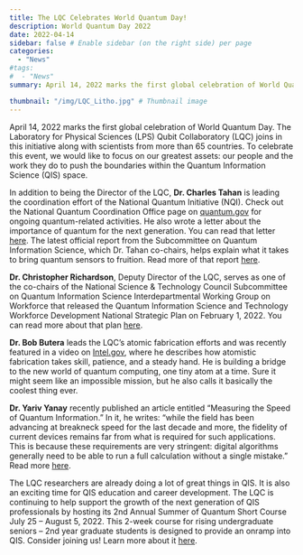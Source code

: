 ```yaml
---
title: The LQC Celebrates World Quantum Day!
description: World Quantum Day 2022
date: 2022-04-14
sidebar: false # Enable sidebar (on the right side) per page
categories:
  - "News"
#tags:
#  - "News"
summary: April 14, 2022 marks the first global celebration of World Quantum Day. The Laboratory for Physical Sciences (LPS) Qubit Collaboratory (LQC) joins in this initiative along with scientists from more than 65 countries. To celebrate this event, we would like to focus on our greatest assets: our people and the work they do to push the boundaries within the Quantum Information Science (QIS) space. 

thumbnail: "/img/LQC_Litho.jpg" # Thumbnail image
---
```

April 14, 2022 marks the first global celebration of World Quantum Day. The Laboratory for Physical Sciences (LPS) Qubit Collaboratory (LQC) joins in this initiative along with scientists from more than 65 countries. To celebrate this event, we would like to focus on our greatest assets: our people and the work they do to push the boundaries within the Quantum Information Science (QIS) space. 

In addition to being the Director of the LQC, **Dr. Charles Tahan** is leading the coordination effort of the National Quantum Initiative (NQI). Check out the National Quantum Coordination Office page on [quantum.gov](https://www.quantum.gov/world-quantum-day/) for ongoing quantum-related activities. He also wrote a letter about the importance of quantum for the next generation. You can read that letter [here](https://www.quantum.gov/a-quantum-wish/). The latest official report from the Subcommittee on Quantum Information Science, which Dr. Tahan co-chairs, helps explain what it takes to bring quantum sensors to fruition. Read more of that report [here](https://www.quantum.gov/wp-content/uploads/2022/03/BringingQuantumSensorstoFruition.pdf).  

**Dr. Christopher Richardson**, Deputy Director of the LQC, serves as one of the co-chairs of the National Science & Technology Council Subcommittee on Quantum Information Science Interdepartmental Working Group on Workforce that released the Quantum Information Science and Technology Workforce Development National Strategic Plan on February 1, 2022. You can read more about that plan [here](https://www.quantum.gov/wp-content/uploads/2022/02/QIST-Natl-Workforce-Plan.pdf).

**Dr. Bob Butera** leads the LQC’s atomic fabrication efforts and was recently featured in a video on [Intel.gov](https://www.intel.gov/index.php/people/current-barrier-breakers/1100-bob-butera), where he describes how atomistic fabrication takes skill, patience, and a steady hand. He is building a bridge to the new world of quantum computing, one tiny atom at a time. Sure it might seem like an impossible mission, but he also calls it basically the coolest thing ever.

**Dr. Yariv Yanay** recently published an article entitled “Measuring the Speed of Quantum Information.” In it, he writes: “while the field has been advancing at breakneck speed for the last decade and more, the fidelity of current devices remains far from what is required for such applications. This is because these requirements are very stringent: digital algorithms generally need to be able to run a full calculation without a single mistake.” Read more [here](https://www.qubitcollaboratory.org/news/yarivblog/).

The LQC researchers are already doing a lot of great things in QIS. It is also an exciting time for QIS education and career development. The LQC is continuing to help support the growth of the next generation of QIS professionals by hosting its 2nd Annual Summer of Quantum Short Course July 25 – August 5, 2022. This 2-week course for rising undergraduate seniors – 2nd year graduate students is designed to provide an onramp into QIS. Consider joining us! Learn more about it [here](https://www.qubitcollaboratory.org/events/2022_soq_shortcourse/).
